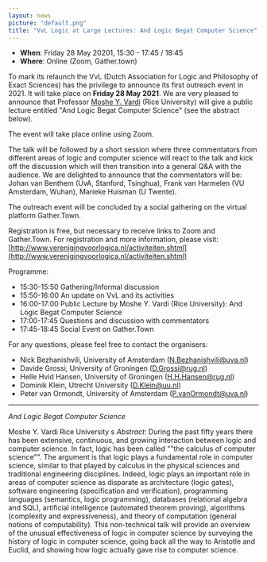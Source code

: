 ```yaml
---
layout: news
picture: "default.png"
title: "VvL Logic at Large Lectures: And Logic Begat Computer Science"
---
```


* **When**: Friday 28 May 20201, 15:30 - 17:45 / 18:45
* **Where**: Online (Zoom, Gather.town)        

To mark its relaunch the VvL (Dutch Association for Logic and Philosophy of Exact Sciences) has the privilege to announce its first outreach event in 2021. It will take place on **Friday 28 May 2021**. We are very pleased to announce that Professor [Moshe Y. Vardi](https://www.cs.rice.edu/~vardi) (Rice University) will give a public lecture entitled "And Logic Begat Computer Science" (see the abstract below).

The event will take place online using Zoom.

The talk will be followed by a short session where three commentators from different areas of logic and computer science will react to the talk and kick off the discussion which will then transition into a general Q&A with the audience. We are delighted to announce that the commentators will be: Johan van Benthem (UvA, Stanford, Tsinghua), Frank van Harmelen (VU Amsterdam, Wuhan), Marieke Huisman (U Twente).

The outreach event will be concluded by a social gathering on the virtual platform Gather.Town.

Registration is free, but necessary to receive links to Zoom and Gather.Town. For registration and more information, please visit: [http://www.verenigingvoorlogica.nl/activiteiten.shtml](http://www.verenigingvoorlogica.nl/activiteiten.shtml)

Programme:
* 15:30-15:50 Gathering/Informal discussion
* 15:50-16:00 An update on VvL and its activities
* 16:00-17:00 Public Lecture by Moshe Y. Vardi (Rice University): And
Logic Begat Computer Science
* 17:00-17:45 Questions and discussion with commentators
* 17:45-18:45 Social Event on Gather.Town


For any questions, please feel free to contact the organisers:
 - Nick Bezhanishvili, University of Amsterdam (N.Bezhanishvili@uva.nl)
 - Davide Grossi, University of Groningen (D.Grossi@rug.nl)
 - Helle Hvid Hansen, University of Groningen (H.H.Hansen@rug.nl)
 - Dominik Klein, Utrecht University (D.Klein@uu.nl)
 - Peter van Ormondt, University of Amsterdam (P.vanOrmondt@uva.nl)

-------------------------------------------------------------------------
*And Logic Begat Computer Science*

Moshe Y. Vardi
Rice University
s
*Abstract*: During the past fifty years there has been extensive, continuous, and growing interaction between logic and computer science. In fact, logic has been called \""the calculus of computer science\"". The argument is that logic plays a fundamental role in computer science, similar to that played by calculus in the physical sciences and traditional engineering disciplines.  Indeed, logic plays an important role in areas of computer science as disparate as architecture (logic gates), software engineering (specification and verification), programming languages (semantics, logic programming), databases (relational algebra and SQL), artificial intelligence (automated theorem proving), algorithms (complexity and expressiveness), and theory of computation (general notions of computability). This non-technical talk will provide an overview of the unusual effectiveness of logic in computer science by surveying the history of logic in computer science, going back all the way to Aristotle and Euclid, and showing how logic actually gave rise to computer science.
